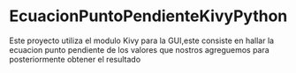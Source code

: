 # EcuacionPuntoPendienteKivyPython
Este proyecto utiliza el modulo Kivy para la GUI,este consiste en hallar la ecuacion punto pendiente de los valores que nostros agreguemos  para posteriormente obtener el resultado
